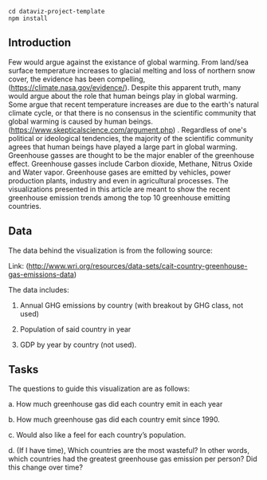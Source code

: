 


```
cd dataviz-project-template
npm install
```
## Introduction

Few would argue against the existance of global warming.  From land/sea surface temperature increases to glacial melting and loss of northern snow cover, the evidence has been compelling, (https://climate.nasa.gov/evidence/).
Despite this apparent truth, many would argue about the role that human beings play in global warming.  
Some argue that recent temperature increases are due to the earth's natural climate cycle, or that there is no consensus in the scientific community that global warming is caused by human beings.
(https://www.skepticalscience.com/argument.php) .  Regardless of one's political or ideological tendencies, the majority of the scientific community agrees that human beings have played a large part in global warming.  
Greenhouse gasses are thought to be the major enabler of the greenhouse effect.  Greenhouse gasses include Carbon dioxide, Methane, Nitrus Oxide and Water vapor.  Greenhouse gases are emitted by vehicles, power production plants, industry and 
even in agricultural processes.  The visualizations presented in this article are meant to show the recent greenhouse emission trends among the top 10 greenhouse emitting countries.

## Data

The data behind the visualization is from the following source:


Link: (http://www.wri.org/resources/data-sets/cait-country-greenhouse-gas-emissions-data)

The data includes: 

1.	 Annual GHG emissions by country (with breakout by GHG class, not used)

2.	Population of said country in year

3.	GDP by year by country (not used).

## Tasks

The questions to guide this visualization are as follows:

a.	How much greenhouse gas did each country emit in each year

b.	How much greenhouse gas did each country emit since 1990.  

c.	Would also like a feel for each country’s population.

d. (If I have time), Which countries are the most wasteful?  In other words, which countries had the greatest greenhouse gas emission per person?  Did this change over time?


##

